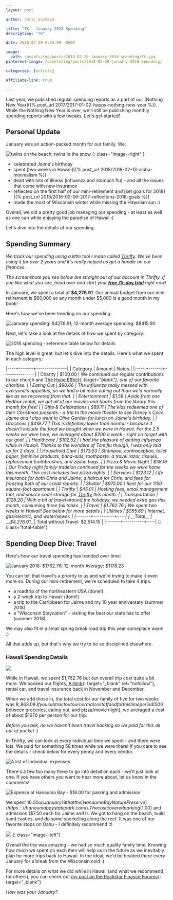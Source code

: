 ```yaml
---
layout: post

author: chris_durheim

title: "TK - January 2018 Spending"
description: "TK"

date: 2018-02-20 6:58:00 -0500

image:
  path: /assets/img/posts/2018-02-20-january-2018-spending/TK.jpg
pinterest-image: /assets/img/posts/2018-02-20-january-2018-spending/

categories: [article]

affiliate-link: true

---
```


Last year, we published regular spending reports as a part of our [Nothing New Year]({% post_url 2017/2017-01-02-happy-nothing-new-year %}). While the Nothing New Year is over, we'll still be publishing monthly spending reports with a few tweaks. Let's get started!

## Personal Update

January was an action-packed month for our family. We:

![twins on the beach; twins in the snow]({{site.url}}/assets/img/posts/2018-02-20-january-2018-spending/twins-hi-wi.jpg)
{: class="image--right" }

- celebrated Jaime's birthday
- spent [two weeks in Hawaii]({% post_url 2018/2018-02-13-aloha-minimalism %})
- dealt with lots of illness (influenza and stomach flu) - and all the issues that come with new insurance
- reflected on the first half of our mini-retirement and [set goals for 2018]({% post_url 2018/2018-02-06-2017-reflections-2018-goals %})
- made the most of Wisconsin winter while missing the Hawaiian sun :)

Overall, we did a pretty good job managing our spending - at least as well as one can while enjoying the paradise of Hawaii :)

Let's dive into the details of our spending.

## Spending Summary

_We track our spending using a little tool I made called [Thrifty](https://thrifty.keepthrifty.com). We've been using it for over 2 years and it's really helped us get a handle on our finances._

_The screenshots you see below are straight out of our account in Thrifty. If you like what you see, head over and start your_ ___[free 75-day trial](https://thrifty.keepthrifty.com)___ _right now!_

In January, we spent a total of __$4,276.91__. Our annual budget from our mini-retirement is $60,000 so any month under $5,000 is a good month in my book!

Here's how we've been trending on our spending:

![January spending: $4276.91; 12-month average spending: $8415.90]({{site.url}}/assets/img/posts/2018-02-20-january-2018-spending/january-2018-trend.png)

Next, let's take a look at the details of how we spent by category:

![2018 spending - reference table below for details]({{site.url}}/assets/img/posts/2018-02-20-january-2018-spending/january-2018-spending.png)

The high level is great, but let's dive into the details. Here's what we spent in each category:

|----+-------+---------------|
| Category | Amount  | Notes |
|:----:+------:+---------------|
| Charity  | $100.00 | We continued our regular contributions to our church and [The Hope Effect](http://hopeeffect.com/){: target="_blank"}, one of our favorite charities. |
| Eating Out | $90.66 | The influenza really messed with everyone's appetites, so we had a bit more eating out than we'd normally like as we recovered from that. |
| Entertainment | $1.58 | Aside from one Redbox rental, we got all of our movies and books from the library this month for free! |
| Gifts & Celebrations | $89.11 | The kids redeemed one of their Christmas presents - a trip to the movie theater to see Disney's Coco. Jaime and I also went to Olive Garden for lunch on Jaime's birthday. |
| Groceries | $419.77 | This is definitely lower than normal - because it doesn't include the food we bought when we were in Hawaii. For the 2.5 weeks we were here, we averaged about $200 a week - right on target with our goal. |
| Healthcare | $102.52 | I had the pleasure of getting influenza while in Hawaii. Thanks to the wonders of Tamiflu though, I was only laid up for 2 days. |
| Household Care | $173.53 | Shampoo, contraception, toilet paper, feminine products, band-aids, toothpaste, a travel razor, tissues, replacement toothbrushes, and ziploc bags. |
| Pizza & Movie Night | $38.16 | Our Friday night family tradition continued for the weeks we were home this month. This cost includes two pizza nights. |
| Services | $123.12 | Life insurance for both Chris and Jaime, a haircut for Chris, and fees for freezing both of our credit reports. |
| Shelter | $975.00 | Rent for our 1150 square-foot apartment |
| Thrifty | $45.01 | Hosting fees, email management tool, and source code storage for [Thrifty](https://thrifty.keepthrifty.com) this month. |
| Transportation | $128.20 | With a bit of travel around the holidays, we needed extra gas this month, consuming three full tanks. |
| Travel | $1.762.76 | We spent two weeks in Hawaii! See below for more details |
| Utilities | $355.69 | Internet, gas/electric, and water/sewer. |
|-------+----------+----|
| __Total__ | __$4,276.91__ | Total without Travel: $2,514.15 |
|-------+----------+----|
{: class="total-table"}

## Spending Deep Dive: Travel

Here's how our travel spending has trended over time:

![January 2018: $1762.76; 12-month Average: $1178.23]({{site.url}}/assets/img/posts/2018-02-20-january-2018-spending/january-2018-travel-trend.png)

You can tell that travel's a priority to us and we're trying to make it even more so. During our mini-retirement, we're scheduled to take 4 trips:

- a roadtrip of the northeastern USA (done!)
- a 2-week trip to Hawaii (done!)
- a trip to the Carribbean for Jaime and my 10 year anniversary (summer 2018)
- a "Wisconsin Staycation" - visiting the best our state has to offer (summer 2018).

We may also fit in a small spring break road trip this year someplace warm :)

All that adds up, but that's why we try to be so disciplined elsewhere.

### Hawaii Spending Details

![]({{site.url}}/assets/img/posts/2018-02-20-january-2018-spending/hawaii-papa-iloa-beach.jpg)

While in Hawaii, we spent $1,762.76 but our overall trip cost quite a bit more. We booked our flights, [Airbnb](https://www.airbnb.com/c/chrisd5956){: target="_blank" rel="nofollow"}, rental car, and travel insurance back in November and December.

When we add those in, the total cost for our family of five for two weeks was $8,863.08. If you subtract out our normal cost of food for this time period ($500 between groceries, eating out, and pizza/movie night), we averaged a cost of about $1670 per person for our trip.

_Before you ask, no we haven't been travel hacking so we paid for this all out of pocket :)_

In Thrifty, we can look at every individual time we spent - and there were lots. We paid for something 58 times while we were there! If you care to see the details - check below for every penny and every vendor.

![A list of individual expenses]({{site.url}}/assets/img/posts/2018-02-20-january-2018-spending/january-2018-travel-details.png)

There's a few too many there to go into detail on each - we'll just look at one. If you have others you want to hear more about, let us know in the comments!

![Expense at Hanauma Bay - $16.00 for parking and admission]({{site.url}}/assets/img/posts/2018-02-20-january-2018-spending/january-2018-travel-expense.png)

We spent $16.00 on January 19th at the [Hanauma Bay Nature Preserve](https://hanaumabaystatepark.com/). The cost covered parking ($1.00) and admission ($7.50 each for Jaime and I). We got to hang on the beach, build sand castles, and do some snorkeling along the reef. It was one of our favorite stops on Oahu - I definitely recommend it!

![]({{site.url}}/assets/img/posts/2018-02-20-january-2018-spending/hanauma-bay.jpg)
{: class="image--left"}

Overall the trip was amazing - we had so much quality family time. Knowing how much we spent on each item will help us in the future as we inevitably plan for more trips back to Hawaii. In the ideal, we'd be headed there every January for a break from the Wisconsin cold :)

For more details on what we did while in Hawaii (and what we recommend for others), you can check out [my post on the Rockstar Finance Forums](http://forums.rockstarfinance.com/t/traveling-to-oahu-any-suggestions/4464/16){: target="_blank"}

_How was your January?_
